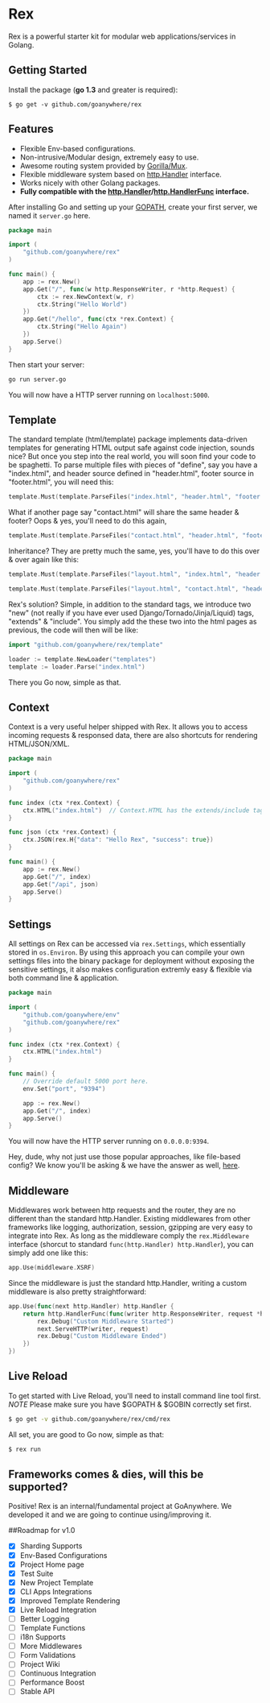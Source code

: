 Rex
======

Rex is a powerful starter kit for modular web applications/services in Golang.

## Getting Started

Install the package (**go 1.3** and greater is required):

```shell
$ go get -v github.com/goanywhere/rex
```


## Features
* Flexible Env-based configurations.
* Non-intrusive/Modular design, extremely easy to use.
* Awesome routing system provided by [Gorilla/Mux](http://www.gorillatoolkit.org/pkg/mux).
* Flexible middleware system based on [http.Handler](http://godoc.org/net/http#Handler) interface.
* Works nicely with other Golang packages.
* **Fully compatible with the [http.Handler](http://godoc.org/net/http#Handler)/[http.HandlerFunc](http://godoc.org/net/http#HandlerFunc) interface.**


After installing Go and setting up your [GOPATH](http://golang.org/doc/code.html#GOPATH), create your first server, we named it `server.go` here.

``` go
package main

import (
    "github.com/goanywhere/rex"
)

func main() {
    app := rex.New()
    app.Get("/", func(w http.ResponseWriter, r *http.Request) {
        ctx := rex.NewContext(w, r)
        ctx.String("Hello World")
    })
    app.Get("/hello", func(ctx *rex.Context) {
        ctx.String("Hello Again")
    })
    app.Serve()
}
```

Then start your server:
``` sh
go run server.go
```

You will now have a HTTP server running on `localhost:5000`.


## Template

The standard template (html/template) package implements data-driven templates for generating HTML output safe against code injection, sounds nice? But once you step into the real world, you will soon find your code to be spaghetti. To parse multiple files with pieces of "define", say you have a "index.html", and header source defined in "header.html", footer source in "footer.html", you will need this:

```go
template.Must(template.ParseFiles("index.html", "header.html", "footer.html"))
```

What if another page say "contact.html" will share the same header & footer? Oops & yes, you'll need to do this again,

```go
template.Must(template.ParseFiles("contact.html", "header.html", "footer.html"))
```

Inheritance? They are pretty much the same, yes, you'll have to do this over & over again like this:

```go
template.Must(template.ParseFiles("layout.html", "index.html", "header.html", "footer.html"))

template.Must(template.ParseFiles("layout.html", "contact.html", "header.html", "footer.html"))
```

Rex's solution? Simple, in addition to the standard tags, we introduce two "new" (not really if you have ever used Django/Tornado/Jinja/Liquid) tags, "extends" & "include". You simply add the these two into the html pages as previous, the code will then will be like:

```go
import "github.com/goanywhere/rex/template"

loader := template.NewLoader("templates")
template := loader.Parse("index.html")
```

There you Go now, simple as that.


## Context

Context is a very useful helper shipped with Rex. It allows you to access incoming requests & responsed data, there are also shortcuts for rendering HTML/JSON/XML.


``` go
package main

import (
    "github.com/goanywhere/rex"
)

func index (ctx *rex.Context) {
    ctx.HTML("index.html")  // Context.HTML has the extends/include tag supports by default.
}

func json (ctx *rex.Context) {
    ctx.JSON(rex.H{"data": "Hello Rex", "success": true})
}

func main() {
    app := rex.New()
    app.Get("/", index)
    app.Get("/api", json)
    app.Serve()
}
```


## Settings

All settings on Rex can be accessed via `rex.Settings`, which essentially stored in `os.Environ`. By using this approach you can compile your own settings files into the binary package for deployment without exposing the sensitive settings, it also makes configuration extremly easy & flexible via both command line & application.

``` go
package main

import (
    "github.com/goanywhere/env"
    "github.com/goanywhere/rex"
)

func index (ctx *rex.Context) {
    ctx.HTML("index.html")
}

func main() {
    // Override default 5000 port here.
    env.Set("port", "9394")

    app := rex.New()
    app.Get("/", index)
    app.Serve()
}
```

You will now have the HTTP server running on `0.0.0.0:9394`.

Hey, dude, why not just use those popular approaches, like file-based config? We know you'll be asking & we have the answer as well, [here](//12factor.net/config).


## Middleware

Middlewares work between http requests and the router, they are no different than the standard http.Handler. Existing middlewares from other frameworks like logging, authorization, session, gzipping are very easy to integrate into Rex. As long as the middleware comply the `rex.Middleware` interface (shorcut to standard `func(http.Handler) http.Handler`), you can simply add one like this:

``` go
app.Use(middleware.XSRF)
```


Since the middleware is just the standard http.Handler, writing a custom middleware is also pretty straightforward:

``` go
app.Use(func(next http.Handler) http.Handler {
    return http.HandlerFunc(func(writer http.ResponseWriter, request *http.Request) {
        rex.Debug("Custom Middleware Started")
        next.ServeHTTP(writer, request)
        rex.Debug("Custom Middleware Ended")
    })
})
```

## Live Reload

To get started with Live Reload, you'll need to install command line tool first.
*NOTE* Please make sure you have $GOPATH & $GOBIN correctly set first.

``` sh
$ go get -v github.com/goanywhere/rex/cmd/rex
```

All set, you are good to Go now, simple as that:

``` sh
$ rex run
```



## Frameworks comes & dies, will this be supported?

Positive! Rex is an internal/fundamental project at GoAnywhere. We developed it and we are going to continue using/improving it.


##Roadmap for v1.0


- [X] Sharding Supports
- [X] Env-Based Configurations
- [X] Project Home page
- [X] Test Suite
- [X] New Project Template
- [X] CLI Apps Integrations 
- [X] Improved Template Rendering
- [X] Live Reload Integration
- [ ] Better Logging
- [ ] Template Functions
- [ ] i18n Supports
- [ ] More Middlewares
- [ ] Form Validations
- [ ] Project Wiki
- [ ] Continuous Integration
- [ ] Performance Boost
- [ ] Stable API
